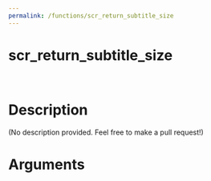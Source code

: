 ```yaml
---
permalink: /functions/scr_return_subtitle_size
---
```

# scr_return_subtitle_size  
&nbsp;  
# Description  
(No description provided. Feel free to make a pull request!) 
&nbsp;  
# Arguments


